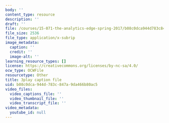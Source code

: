 ```yaml
---
body: ''
content_type: resource
description: ''
draft: ''
file: /courses/15-071-the-analytics-edge-spring-2017/b08c0dca944d783c847a9da466b80ac5_xeszYyi9ooM.srt
file_size: 2536
file_type: application/x-subrip
image_metadata:
  caption: ''
  credit: ''
  image-alt: ''
learning_resource_types: []
license: https://creativecommons.org/licenses/by-nc-sa/4.0/
ocw_type: OCWFile
resourcetype: Other
title: 3play caption file
uid: b08c0dca-944d-783c-847a-9da466b80ac5
video_files:
  video_captions_file: ''
  video_thumbnail_file: ''
  video_transcript_file: ''
video_metadata:
  youtube_id: null
---
```

